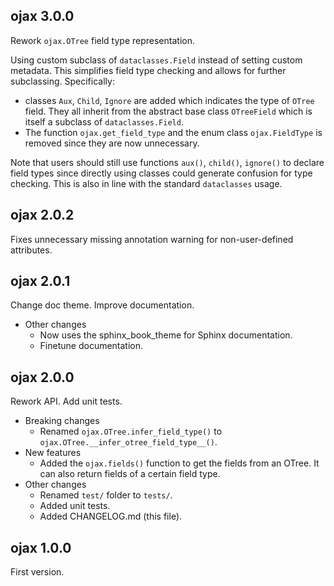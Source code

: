 ## ojax 3.0.0

Rework `ojax.OTree` field type representation. 

Using custom subclass of 
`dataclasses.Field` instead of setting custom metadata. This simplifies field 
type checking and allows for further subclassing. Specifically:

- classes `Aux`, `Child`, `Ignore` are added which indicates the type of 
  `OTree` field. They all inherit from the abstract base class `OTreeField` 
  which is itself a subclass of `dataclasses.Field`.
- The function `ojax.get_field_type` and the enum class `ojax.FieldType` is 
  removed since they are now unnecessary.

Note that users should still use functions `aux()`, `child()`, `ignore()` to 
declare field types since directly using classes could generate confusion for 
type checking. This is also in line with the standard `dataclasses` usage.

## ojax 2.0.2

Fixes unnecessary missing annotation warning for non-user-defined attributes.

## ojax 2.0.1

Change doc theme. Improve documentation.

- Other changes
  - Now uses the sphinx_book_theme for Sphinx documentation.
  - Finetune documentation.

## ojax 2.0.0

Rework API. Add unit tests.

- Breaking changes
  - Renamed `ojax.OTree.infer_field_type()` to 
  `ojax.OTree.__infer_otree_field_type__()`.
- New features
  - Added the `ojax.fields()` function to get the fields from an OTree. It can
  also return fields of a certain field type.
- Other changes
  - Renamed `test/` folder to `tests/`.
  - Added unit tests.
  - Added CHANGELOG.md (this file).

## ojax 1.0.0

First version.
